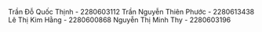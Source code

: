 Trần Đỗ Quốc Thịnh - 2280603112
Trần Nguyễn Thiên Phước - 2280613438
Lê Thị Kim Hằng - 2280600868
Nguyễn Thị Minh Thy - 2280603196
